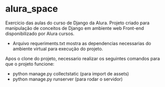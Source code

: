 # alura_space
Exercicio das aulas do curso de Django da Alura.
Projeto criado para manipulação de conceitos de Django em ambiente web
Front-end disponibilizado por Alura cursos.

- Arquivo requeriments.txt mostra as dependencias necessarias do ambiente 
virtual para execução do projeto.

Apos o clone do projeto, necessario realizar os seguintes comandos para 
que o projeto funcione:
  - python manage.py collectstatic (para import de assets)
  - python manage.py runserver (para rodar o servidor)
